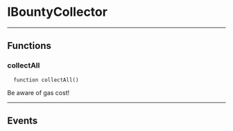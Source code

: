 # IBountyCollector




___

## Functions

### collectAll



```solidity
  function collectAll()
```

Be aware of gas cost!




___

## Events

